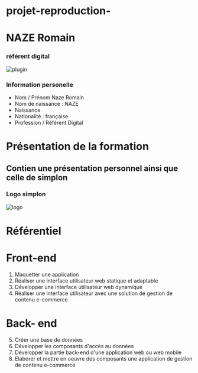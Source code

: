 # projet-reproduction-

# NAZE Romain
### référent digital


![plugin](https://user-images.githubusercontent.com/118919895/221115577-99c96e54-86ce-4783-9656-50768094c5ed.png)

### Information personelle 
* Nom / Prénom Naze Romain
* Nom de naissance : NAZE
* Naissance
* Nationalité : française
* Profession / Référent Digital

# Présentation de la formation

## Contien une présentation personnel ainsi que celle de simplon
### Logo simplon
![logo](https://user-images.githubusercontent.com/118919895/221119993-6ba8226c-3261-4b03-b935-04ffc7392e71.png)

# Référentiel
# Front-end
1. Maquetter une application
2. Réaliser une interface utilisateur web statique et adaptable 
3. Développer une interface utilisateur web dynamique 
4. Réaliser une interface utilisateur avec une solution de gestion de contenu e-commerce

# Back- end
5. Créer une base de données
6. Développer les composants d'accès au données 
7. Développer la partie back-end d'une application web ou web mobile
8. Elaborer et mettre en oeuvre des composants une application de gestion de contenu e-commerce  

